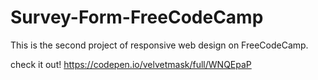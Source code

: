 # Survey-Form-FreeCodeCamp
This is the second project of responsive web design on FreeCodeCamp.

check it out!
https://codepen.io/velvetmask/full/WNQEpaP
